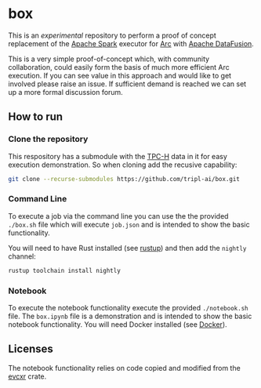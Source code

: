 # box

This is an _experimental_ repository to perform a proof of concept replacement of the [Apache Spark](https://spark.apache.org/) executor for [Arc](https://arc.tripl.ai) with [Apache DataFusion](https://arrow.apache.org/datafusion/).

This is a very simple proof-of-concept which, with community collaboration, could easily form the basis of much more efficient Arc execution. If you can see value in this approach and would like to get involved please raise an issue. If sufficient demand is reached we can set up a more formal discussion forum.

## How to run

### Clone the repository

This respository has a submodule with the [TPC-H](http://www.tpc.org/tpch/) data in it for easy execution demonstration. So when cloning add the recusive capability:

```bash
git clone --recurse-submodules https://github.com/tripl-ai/box.git
```

### Command Line

To execute a job via the command line you can use the the provided `./box.sh` file which will execute `job.json` and is intended to show the basic functionality. 

You will need to have Rust installed (see [rustup](https://rustup.rs/)) and then add the `nightly` channel: 

```bash
rustup toolchain install nightly
```


### Notebook

To execute the notebook functionality execute the provided `./notebook.sh` file. The `box.ipynb` file is a demonstration and is intended to show the basic notebook functionality.  You will need Docker installed (see [Docker](https://www.docker.com/)).

## Licenses

The notebook functionality relies on code copied and modified from the [evcxr](https://github.com/google/evcxr/tree/HEAD/evcxr_jupyter) crate.
